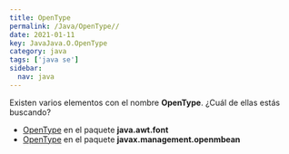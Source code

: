 ```yaml
---
title: OpenType
permalink: /Java/OpenType//
date: 2021-01-11
key: JavaJava.O.OpenType
category: java
tags: ['java se']
sidebar: 
  nav: java
---
```


Existen varios elementos con el nombre **OpenType**. ¿Cuál de ellas estás buscando?
<ul>
<li><a href="/Java/OpenType-java-awt-font/">OpenType</a> en el paquete <strong>java.awt.font</strong></li>
<li><a href="/Java/OpenType-javax-management-openmbean/">OpenType</a> en el paquete <strong>javax.management.openmbean</strong></li>
<ul>
